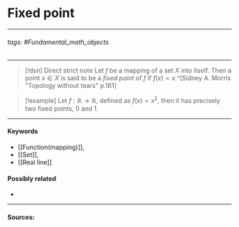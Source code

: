 # Fixed point
***
###### tags: #Fundamental_math_objects 
***
>[!dsn] Direct strict note
>Let $f$ be a mapping of a set $X$ into itself. Then a point $x\in X$ is said to be a *fixed point* of $f$ if $f(x)=x$.^[Sidney A. Morris "Topology without tears" p.161]

>[!example] 
>Let $f:\mathbb{R}\to\mathbb{R}$, defined as $f(x)=x^{2}$, then it has precisely two fixed points, $0$ and $1$.
***
#### Keywords
- [[Function(mapping)]],
- [[Set]],
- [[Real line]]
#### Possibly related
- 
***
#### Sources: